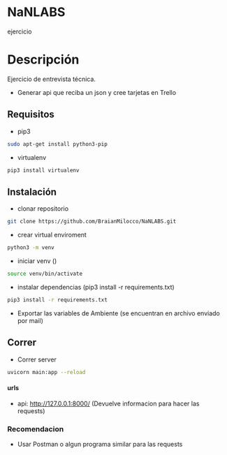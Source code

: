 # NaNLABS
ejercicio

# Descripción
Ejercicio de entrevista técnica.
- Generar api que reciba un json y cree tarjetas en Trello


## Requisitos

- pip3 
```bash
sudo apt-get install python3-pip
```
- virtualenv 
```bash
pip3 install virtualenv
```


## Instalación
 - clonar repositorio
```bash
git clone https://github.com/BraianMilocco/NaNLABS.git
```
 - crear virtual enviroment
```bash
python3 -m venv
```
 - iniciar venv ()
```bash
source venv/bin/activate
``` 
- instalar dependencias (pip3 install -r requirements.txt)
```bash
pip3 install -r requirements.txt
```
- Exportar las variables de Ambiente (se encuentran en archivo enviado por mail)


## Correr
- Correr server
```bash
uvicorn main:app --reload
```

#### urls
 - api: http://127.0.0.1:8000/ (Devuelve informacion para hacer las requests)

 ### Recomendacion 
 - Usar Postman o algun programa similar para las requests


